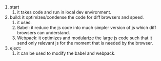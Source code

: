 
1. start
	1. it takes code and run in local dev environment.
2. build: it optimizes/condense the code for diff browsers and speed.
	1. it uses:
	2. Babel: it reduce the js code into much simpler version of js which diff browsers can understand.
	3. Webpack: it optimizes and modularize the large js code such that it send only relevant js for the moment that is needed by the browser.
3. eject:
	1. it can be used to modify the babel and webpack.